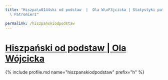 ```yaml
---
title: "Hiszpa\u0144ski od podstaw  |  Ola W\xF3jcicka | Statystyki patronite.pl |\
  \ Patromierz"

permalink: /hiszpanskiodpodstaw
---
```


# [Hiszpański od podstaw  |  Ola Wójcicka](https://patronite.pl/hiszpanskiodpodstaw)

{% include profile.md name="hiszpanskiodpodstaw" prefix="h" %}
